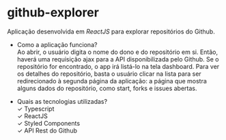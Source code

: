 # github-explorer
Aplicação desenvolvida em _ReactJS_ para explorar repositórios do Github.

- Como a aplicação funciona? <br />
Ao abrir, o usuário digita o nome do dono e do repositório em si. Então, haverá uma requisição ajax para a API disponibilizada pelo Github.
Se o repositório for encontrado, o app irá listá-lo na tela dashboard. Para ver os detalhes do repositório, basta o usuário clicar 
na lista para ser redirecionado à segunda página da aplicação: a página que mostra alguns dados do repositório, como start, forks e issues abertas.

- Quais as tecnologias utilizadas? <br />
✓ Typescript <br />
✓ ReactJS <br />
✓ Styled Components <br /> 
✓ API Rest do Github <br />
